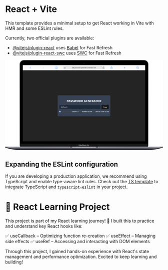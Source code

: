 # React + Vite

This template provides a minimal setup to get React working in Vite with HMR and some ESLint rules.

Currently, two official plugins are available:

- [@vitejs/plugin-react](https://github.com/vitejs/vite-plugin-react/blob/main/packages/plugin-react/README.md) uses [Babel](https://babeljs.io/) for Fast Refresh
- [@vitejs/plugin-react-swc](https://github.com/vitejs/vite-plugin-react-swc) uses [SWC](https://swc.rs/) for Fast Refresh

![preview](./preview/p1.png)

## Expanding the ESLint configuration

If you are developing a production application, we recommend using TypeScript and enable type-aware lint rules. Check out the [TS template](https://github.com/vitejs/vite/tree/main/packages/create-vite/template-react-ts) to integrate TypeScript and [`typescript-eslint`](https://typescript-eslint.io) in your project.

# 📌 React Learning Project
This project is part of my React learning journey! 🚀 I built this to practice and understand key React hooks like:

✅ useCallback – Optimizing function re-creation
✅ useEffect – Managing side effects
✅ useRef – Accessing and interacting with DOM elements

Through this project, I gained hands-on experience with React's state management and performance optimization. Excited to keep learning and building! 
